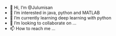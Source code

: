 - 👋 Hi, I’m @Julumisan
- 👀 I’m interested in java, python and MATLAB
- 🌱 I’m currently learning deep learning with python
- 💞️ I’m looking to collaborate on ...
- 📫 How to reach me ...

<!---
Julumisan/Julumisan is a ✨ special ✨ repository because its `README.md` (this file) appears on your GitHub profile.
You can click the Preview link to take a look at your changes.
--->
